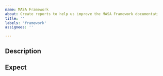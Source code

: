 ```yaml
---
name: MASA Framework
about: Create reports to help us improve the MASA Framework documentation
title: ''
labels: 'framework'
assignees: ''

---
```


## Description

<!--Please describe your problem-->

## Expect

<!--Please describe documentation expectations-->